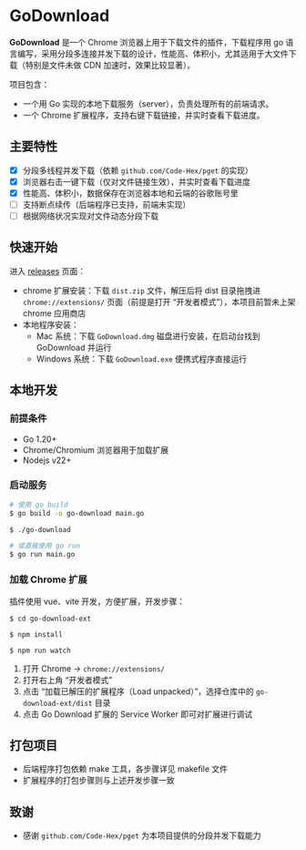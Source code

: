 # GoDownload

**GoDownload** 是一个 Chrome 浏览器上用于下载文件的插件，下载程序用 go 语言编写，采用分段多连接并发下载的设计，性能高、体积小，尤其适用于大文件下载（特别是文件未做 CDN 加速时，效果比较显著）。

项目包含：

- 一个用 Go 实现的本地下载服务（server），负责处理所有的前端请求。
- 一个 Chrome 扩展程序，支持右键下载链接，并实时查看下载进度。

## 主要特性

- [x] 分段多线程并发下载（依赖 `github.com/Code-Hex/pget` 的实现）
- [x] 浏览器右击一键下载（仅对文件链接生效），并实时查看下载进度
- [x] 性能高、体积小，数据保存在浏览器本地和云端的谷歌账号里
- [ ] 支持断点续传（后端程序已支持，前端未实现）
- [ ] 根据网络状况实现对文件动态分段下载

## 快速开始

进入 [releases](https://github.com/howard12358/go-download/releases) 页面：

- chrome 扩展安装：下载 `dist.zip` 文件，解压后将 dist 目录拖拽进 `chrome://extensions/` 页面（前提是打开 “开发者模式”），本项目前暂未上架 chrome 应用商店
- 本地程序安装：
  - Mac 系统：下载 `GoDownload.dmg` 磁盘进行安装，在启动台找到 GoDownload 并运行
  - Windows 系统：下载 `GoDownload.exe` 便携式程序直接运行

## 本地开发

### 前提条件

- Go 1.20+
- Chrome/Chromium 浏览器用于加载扩展
- Nodejs v22+

### 启动服务

```bash
# 使用 go build
$ go build -o go-download main.go

$ ./go-download

# 或直接使用 go run
$ go run main.go
```

### 加载 Chrome 扩展

插件使用 vue、vite 开发，方便扩展，开发步骤：

```shell
$ cd go-download-ext

$ npm install

$ npm run watch
```

1. 打开 Chrome -> `chrome://extensions/`
2. 打开右上角 “开发者模式”
3. 点击 “加载已解压的扩展程序（Load unpacked）”，选择仓库中的 `go-download-ext/dist` 目录
4. 点击 Go Download 扩展的 Service Worker 即可对扩展进行调试

## 打包项目

- 后端程序打包依赖 make 工具，各步骤详见 makefile 文件
- 扩展程序的打包步骤则与上述开发步骤一致

## 致谢

- 感谢 `github.com/Code-Hex/pget` 为本项目提供的分段并发下载能力
